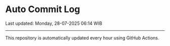 # Auto Commit Log

Last updated: Monday, 28-07-2025 06:14 WIB

---

This repository is automatically updated every hour using GitHub Actions.
